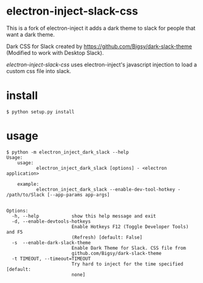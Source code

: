 # electron-inject-slack-css

This is a fork of electron-inject it adds a dark theme to slack for people that want a dark theme.

Dark CSS for Slack created by https://github.com/Bigsy/dark-slack-theme (Modified to work with Desktop Slack).

*electron-inject-slack-css* uses electron-inject's javascript injection to load a custom css file into slack.


# install

    $ python setup.py install
    
# usage

    $ python -m electron_inject_dark_slack --help
    Usage:
        usage:
               electron_inject_dark_slack [options] - <electron application>

        example:
               electron_inject_dark_slack --enable-dev-tool-hotkey - /path/to/Slack [--app-params app-args]


    Options:
      -h, --help            show this help message and exit
      -d, --enable-devtools-hotkeys
                            Enable Hotkeys F12 (Toggle Developer Tools) and F5
                            (Refresh) [default: False]
	  -s  --enable-dark-slack-theme
							Enable Dark Theme for Slack. CSS file from 
							github.com/Bigsy/dark-slack-theme
      -t TIMEOUT, --timeout=TIMEOUT
                            Try hard to inject for the time specified [default:
                            none]
